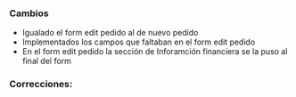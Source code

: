 <h3>Cambios</h3>
<ul>
    <li>Igualado el form edit pedido al de nuevo pedido</li>
    <li>Implementados los campos que faltaban en el form edit pedido</li>
    <li>En el form edit pedido la sección de Inforamción financiera  se la puso al final del form</li>
</ul>
<h3>Correcciones:</h3>
<ul>
</ul>